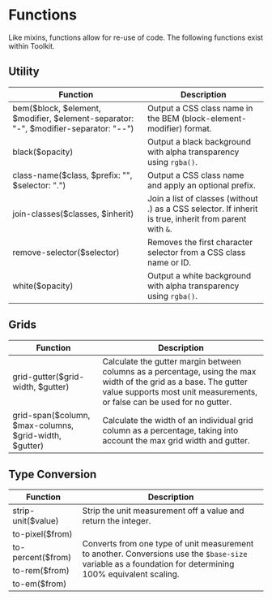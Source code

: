 # Functions #

Like mixins, functions allow for re-use of code. The following functions exist within Toolkit.

## Utility ##

<table class="table is-striped data-table">
    <thead>
        <tr>
            <th>Function</th>
            <th>Description</th>
        </tr>
    </thead>
    <tbody>
        <tr>
            <td>bem($block, $element, $modifier, $element-separator: "-", $modifier-separator: "--")</td>
            <td>Output a CSS class name in the BEM (block-element-modifier) format.</td>
        </tr>
        <tr>
            <td>black($opacity)</td>
            <td>Output a black background with alpha transparency using <code>rgba()</code>.</td>
        </tr>
        <tr>
            <td>class-name($class, $prefix: "", $selector: ".")</td>
            <td>Output a CSS class name and apply an optional prefix.</td>
        </tr>
        <tr>
            <td>join-classes($classes, $inherit)</td>
            <td>Join a list of classes (without .) as a CSS selector. If inherit is true, inherit from parent with <code>&</code>.</td>
        </tr>
        <tr>
            <td>remove-selector($selector)</td>
            <td>Removes the first character selector from a CSS class name or ID.</td>
        </tr>
        <tr>
            <td>white($opacity)</td>
            <td>Output a white background with alpha transparency using <code>rgba()</code>.</td>
        </tr>
    </tbody>
</table>

## Grids ##

<table class="table is-striped data-table">
    <thead>
        <tr>
            <th>Function</th>
            <th>Description</th>
        </tr>
    </thead>
    <tbody>
        <tr>
            <td>grid-gutter($grid-width, $gutter)</td>
            <td>
                Calculate the gutter margin between columns as a percentage, using the max width of the grid as a base.
                The gutter value supports most unit measurements, or false can be used for no gutter.
            </td>
        </tr>
        <tr>
            <td>grid-span($column, $max-columns, $grid-width, $gutter)</td>
            <td>
                Calculate the width of an individual grid column as a percentage, taking into account the max grid width and gutter.
            </td>
        </tr>
    </tbody>
</table>

## Type Conversion ##

<table class="table is-striped data-table">
    <thead>
        <tr>
            <th>Function</th>
            <th>Description</th>
        </tr>
    </thead>
    <tbody>
        <tr>
            <td>strip-unit($value)</td>
            <td>Strip the unit measurement off a value and return the integer.</td>
        </tr>
        <tr>
            <td>to-pixel($from)</td>
            <td rowspan="4">
                Converts from one type of unit measurement to another.
                Conversions use the <code>$base-size</code> variable as a foundation for determining 100% equivalent scaling.
            </td>
        </tr>
        <tr>
            <td>to-percent($from)</td>
        </tr>
        <tr>
            <td>to-rem($from)</td>
        </tr>
        <tr>
            <td>to-em($from)</td>
        </tr>
    </tbody>
</table>
